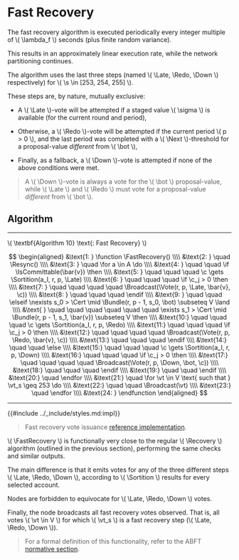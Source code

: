 $$
\newcommand \Recovery {\mathrm{Recovery}}
\newcommand \FastRecovery {\mathrm{FastRecovery}}
\newcommand \Resync {\mathrm{Resync}}
\newcommand \Sortition {\mathrm{Sortition}}
\newcommand \Broadcast {\mathrm{Broadcast}}
\newcommand \IsCommittable {\mathrm{IsCommittable}}
\newcommand \Vote {\mathrm{Vote}}
\newcommand \Bundle {\mathrm{Bundle}}
\newcommand \Cert {\mathit{cert}}
\newcommand \Late {\mathit{late}}
\newcommand \Redo {\mathit{redo}}
\newcommand \Down {\mathit{down}}
\newcommand \Next {\mathit{next}}
\newcommand \function {\textbf{function }}
\newcommand \endfunction {\textbf{end function}}
\newcommand \if {\textbf{if }}
\newcommand \elseif {\textbf{else if }}
\newcommand \then {\textbf{ then}}
\newcommand \else {\textbf{else}}
\newcommand \endif {\textbf{end if}}
\newcommand \for {\textbf{for }}
\newcommand \do {\textbf{ do}}
\newcommand \endfor {\textbf{end for}}
\newcommand \vt {\mathit{vote}}
\newcommand \c {\mathit{credentials}}
\newcommand \s {\mathit{step}}
$$

# Fast Recovery

The fast recovery algorithm is executed periodically every integer multiple of
\\( \lambda_f \\) seconds (plus finite random variance).

This results in an approximately linear execution rate, while the network partitioning
continues.

The algorithm uses the last three steps (named \\( \Late, \Redo, \Down \\) respectively)
for \\( \s \in [253, 254, 255] \\).

These steps are, by nature, mutually exclusive:

- A \\( \Late \\)-vote will be attempted if a staged value \\( \sigma \\) is available
(for the current round and period),

- Otherwise, a \\( \Redo \\)-vote will be attempted if the current period \\( p > 0 \\),
and the last period was completed with a \\( \Next \\)-threshold for a proposal-value
_different_ from \\( \bot \\),

- Finally, as a fallback, a \\( \Down \\)-vote is attempted if none of the above
conditions were met.

> A \\( \Down \\)-vote is always a vote for the \\( \bot \\) proposal-value, while
> \\( \Late \\) and \\( \Redo \\) must vote for a proposal-value _different_ from
> \\( \bot \\).

## Algorithm

---

\\( \textbf{Algorithm 10} \text{: Fast Recovery} \\)

$$
\begin{aligned}
&\text{1: } \function \FastRecovery() \\\\
&\text{2: } \quad \Resync() \\\\
&\text{3: } \quad \for a \in A \do \\\\
&\text{4: } \quad \quad \if \IsCommittable(\bar{v}) \then \\\\
&\text{5: } \quad \quad \quad \c \gets \Sortition(a_I, r, p, \Late) \\\\
&\text{6: } \quad \quad \quad \if \c_j > 0 \then \\\\
&\text{7: } \quad \quad \quad \quad \Broadcast(\Vote(r, p, \Late, \bar{v}, \c)) \\\\
&\text{8: } \quad \quad \quad \endif \\\\
&\text{9: } \quad \quad \elseif \nexists s_0 > \Cert \mid \Bundle(r, p - 1, s_0, \bot) \subseteq V \land \\\\
&\text{   } \quad \quad \quad \quad \quad \quad \exists s_1 > \Cert \mid \Bundle(r, p - 1, s_1, \bar{v}) \subseteq V \then \\\\
&\text{10:} \quad \quad \quad \c \gets \Sortition(a_I, r, p, \Redo) \\\\
&\text{11:} \quad \quad \quad \if \c_j > 0 \then \\\\
&\text{12:} \quad \quad \quad \quad \Broadcast(\Vote(r, p, \Redo, \bar{v}, \c)) \\\\
&\text{13:} \quad \quad \quad \endif \\\\
&\text{14:} \quad \quad \else \\\\
&\text{15:} \quad \quad \quad \c \gets \Sortition(a_I, r, p, \Down) \\\\
&\text{16:} \quad \quad \quad \if \c_j > 0 \then \\\\
&\text{17:} \quad \quad \quad \quad \Broadcast(\Vote(r, p, \Down, \bot, \c)) \\\\
&\text{18:} \quad \quad \quad \endif \\\\
&\text{19:} \quad \quad \endif \\\\
&\text{20:} \quad \endfor \\\\
&\text{21:} \quad \for \vt \in V \text{ such that } \vt_s \geq 253 \do \\\\
&\text{22:} \quad \quad \Broadcast(\vt) \\\\
&\text{23:} \quad \endfor \\\\
&\text{24: } \endfunction
\end{aligned}
$$

---

{{#include ../_include/styles.md:impl}}
> Fast recovery vote issuance [reference implementation](https://github.com/algorand/go-algorand/blob/d52e3dd8b31a17dfebac3d9158a76e8e62617462/agreement/player.go#L244).

\\( \FastRecovery \\) is functionally very close to the regular \\( \Recovery \\)
algorithm (outlined in the previous section), performing the same checks and similar outputs.

The main difference is that it emits votes for any of the three different steps
\\( \Late, \Redo, \Down \\), according to \\( \Sortition \\) results for every
selected account.

Nodes are forbidden to equivocate for \\( \Late, \Redo, \Down \\) votes.

Finally, the node broadcasts all fast recovery votes observed. That is, all votes
\\( \vt \in V \\) for which \\( \vt_s \\) is a fast recovery step (\\( \Late, \Redo, \Down \\)).

> For a formal definition of this functionality, refer to the ABFT [normative section](./abft.md#fast-recovery).